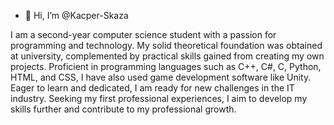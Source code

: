 - 👋 Hi, I’m @Kacper-Skaza

I am a second-year computer science student with a passion for programming and technology. My solid theoretical foundation was obtained at university, complemented by practical skills gained from creating my own projects. Proficient in programming languages such as C++, C#, C, Python, HTML, and CSS, I have also used game development software like Unity. Eager to learn and dedicated, I am ready for new challenges in the IT industry. Seeking my first professional experiences, I aim to develop my skills further and contribute to my professional growth.

<!---
Kacper-Skaza/Kacper-Skaza is a ✨ special ✨ repository because its `README.md` (this file) appears on your GitHub profile.
You can click the Preview link to take a look at your changes.
--->
